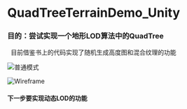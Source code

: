 # QuadTreeTerrainDemo_Unity

### 目的：尝试实现一个地形LOD算法中的QuadTree
 
目前借鉴书上的代码实现了随机生成高度图和混合纹理的功能

![普通模式](http://wx2.sinaimg.cn/mw690/6b98bc8agy1flj9vd9saej20qh0f0aev.jpg)

![Wireframe](http://wx3.sinaimg.cn/mw690/6b98bc8agy1flj9vl6tr3j20tw0rghcu.jpg)


#### 下一步要实现动态LOD的功能
